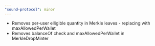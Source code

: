 ```yaml
---
"sound-protocol": minor
---
```


-   Removes per-user elligible quantity in Merkle leaves - replacing with maxAllowedPerWallet
-   Removes balanceOf check and maxAllowedPerWallet in MerkleDropMinter

